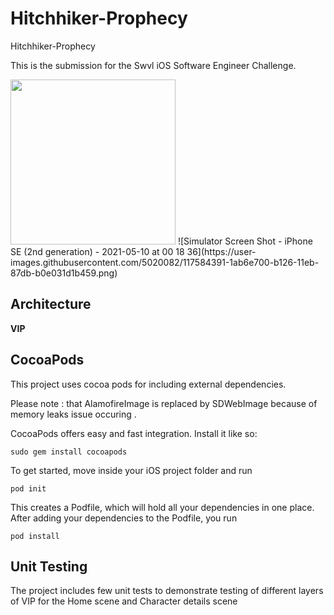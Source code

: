 # Hitchhiker-Prophecy
Hitchhiker-Prophecy

This is the submission for the Swvl iOS Software Engineer Challenge.

<img src="https://user-images.githubusercontent.com/5020082/117584277-79c82c00-b125-11eb-81d6-c0dbf74dbb02.png" width="264"> 
![Simulator Screen Shot - iPhone SE (2nd generation) - 2021-05-10 at 00 18 36](https://user-images.githubusercontent.com/5020082/117584391-1ab6e700-b126-11eb-87db-b0e031d1b459.png)


## Architecture
**VIP**


## CocoaPods
This project uses cocoa pods for including external dependencies.

Please note : that AlamofireImage is replaced by SDWebImage because of memory leaks issue occuring .



CocoaPods offers easy and fast integration. Install it like so:

```
sudo gem install cocoapods
```

To get started, move inside your iOS project folder and run

```
pod init
```

This creates a Podfile, which will hold all your dependencies in one place. After adding your dependencies to the Podfile, you run

```
pod install
```

## Unit Testing
The project includes few unit tests to demonstrate testing of different layers of VIP for the Home scene and Character details scene


